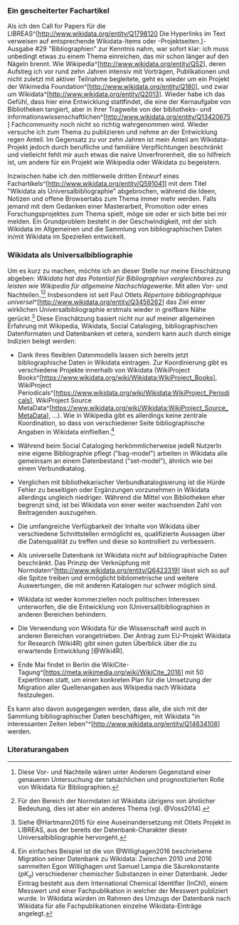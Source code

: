 ### Ein gescheiterter Fachartikel

Als ich den Call for Papers für die
LIBREAS^[<http://www.wikidata.org/entity/Q1798120> Die Hyperlinks im Text
verweisen auf entsprechende Wikidata-Items oder -Projektseiten.]-Ausgabe #29
"Bibliographien" zur Kenntnis nahm, war sofort klar: ich muss unbedingt etwas
zu einem Thema einreichen, das mir schon länger auf den Nägeln brennt. Wie
Wikipedia^[<http://www.wikidata.org/entity/Q52>], deren Aufstieg ich vor rund
zehn Jahren intensiv mit Vorträgen, Publikationen und nicht zuletzt mit aktiver
Teilnahme begleitete, geht es wieder um ein Projekt der Wikimedia
Foundation^[<http://www.wikidata.org/entity/Q180>], und zwar um
Wikidata^[<http://www.wikidata.org/entity/Q2013>]. Wieder habe ich das Gefühl,
dass hier eine Entwicklung stattfindet, die eine der Kernaufgabe von
Bibliotheken tangiert, aber in ihrer Tragweite von der bibliotheks- und
informationswissenschaftlichen^[<http://www.wikidata.org/entity/Q13420675>]
Fachcommunity noch nicht so richtig wahrgenommen wird. Wieder versuche ich zum
Thema zu publizieren und nehme an der Entwicklung regen Anteil. Im Gegensatz zu
vor zehn Jahren ist mein Anteil am Wikidata-Projekt jedoch durch berufliche und
familiäre Verpflichtungen beschränkt und vielleicht fehlt mir auch etwas die
naive Unverfrorenheit, die so hilfreich ist, um andere für ein Projekt wie
Wikipedia oder Wikidata zu begeistern.

Inzwischen habe ich den mittlerweile dritten Entwurf eines
Fachartikels^[<http://www.wikidata.org/entity/Q591041>] mit dem Titel "Wikidata
als Universalbibliographie" abgebrochen, während die Ideen, Notizen und offene
Browsertabs zum Thema immer mehr werden. Falls jemand mit dem Gedanken einer
Masterarbeit, Promotion oder eines Forschungsprojektes zum Thema spielt, möge
sie oder er sich bitte bei mir melden. Ein Grundproblem besteht in der
Geschwindigkeit, mit der sich Wikidata im Allgemeinen und die Sammlung von
bibliographischen Daten in/mit Wikidata im Speziellen entwickelt.

### Wikidata als Universalbibliographie

Um es kurz zu machen, möchte ich an dieser Stelle nur meine Einschätzung
abgeben: *Wikidata hat das Potential für Bibliographien vergleichbares zu
leisten wie Wikipedia für allgemeine Nachschlagewerke*. Mit allen Vor- und
Nachteilen.[^2][^3] Insbesondere ist seit Paul Otlets *Répertoire
bibliographique universel*^[<http://www.wikidata.org/entity/Q3456262>] das Ziel
einer wirklichen Universalbibliographie erstmals wieder in greifbare Nähe
gerückt.[^4]  Diese Einschätzung basiert nicht nur auf meiner allgemeinen Erfahrung
mit Wikipedia, Wikidata, Social Cataloging, bibliographischen Datenformaten und
Datenbanken et cetera, sondern kann auch durch einige Indizien belegt werden:

[^2]: Diese Vor- und Nachteile wären unter Anderem Gegenstand einer
genaueren Untersuchung der tatsächlichen und prognostizierten Rolle von
Wikidata für Bibliographien.

[^3]: Für den Bereich der Normdaten ist Wikidata übrigens von ähnlicher
Bedeutung, dies ist aber ein anderes Thema (vgl. @Voss2014).

[^4]: Siehe @Hartmann2015 für eine Auseinandersetzung mit Otlets Projekt in LIBREAS,
aus der bereits der Datenbank-Charakter dieser Universalbibliographie hervorgeht.

* Dank ihres flexiblen Datenmodells lassen sich bereits jetzt bibliographische
  Daten in Wikidata eintragen. Zur Koordinierung gibt es verschiedene Projekte
  innerhalb von Wikidata (WikiProject Books^[<https://www.wikidata.org/wiki/Wikidata:WikiProject_Books>],
  WikiProject Periodicals^[<https://www.wikidata.org/wiki/Wikidata:WikiProject_Periodicals>],
  WikiProject Source MetaData^[<https://www.wikidata.org/wiki/Wikidata:WikiProject_Source_MetaData>], ...).
  Wie in Wikipedia gibt es allerdings keine
  zentrale Koordination, so dass von verschiedener Seite bibliographische
  Angaben in Wikidata einfließen.[^5]


[^5]: Ein einfaches Beispiel ist die von @Willighagen2016 beschriebene
Migration seiner Datenbank zu Wikidata: Zwischen 2010 und 2016 sammelten Egon
Willighagen und Samuel Lampa die Säurekonstante ($pK_a$) verschiedener
chemischer Substanzen in einer Datenbank. Jeder Eintrag besteht aus dem
International Chemical Identifier  (InChI), einem Messwert und einer
Fachpublikation in welcher der Messwert publiziert wurde. In Wikidata würden im
Rahmen des Umzugs der Datenbank nach Wikidata für alle Fachpublikationen
einzelne Wikidata-Einträge angelegt.


* Während beim Social Cataloging herkömmlicherweise jedeR NutzerIn eine eigene
  Bibliographie pflegt ("bag-model") arbeiten in Wikidata alle gemeinsam an einem
  Datenbestand ("set-model"), ähnlich wie bei einem Verbundkatalog.

* Verglichen mit bibliothekarischer Verbundkatalogisierung ist die Hürde Fehler
  zu beseitigen oder Ergänzungen vorzunehmen in Wikidata allerdings ungleich
  niedriger. Während die Mittel von Bibliotheken eher begrenzt sind, ist bei
  Wikidata von einer weiter wachsenden Zahl von Beitragenden auszugehen.

* Die umfangreiche Verfügbarkeit der Inhalte von Wikidata über verschiedene
  Schnittstellen ermöglicht es, qualifizierte Aussagen über die Datenqualität
  zu treffen und diese so kontrolliert zu verbessern.

* Als universelle Datenbank ist Wikidata nicht auf bibliographische Daten
  beschränkt. Das Prinzip der Verknüpfung mit
  Normdaten^[<http://www.wikidata.org/entity/Q6423319>] lässt sich so auf die
  Spitze treiben und ermöglicht bibliometrische und weitere Auswertungen, die
  mit anderen Katalogen nur schwer möglich sind.

* Wikidata ist weder kommerziellen noch politischen Interessen unterworfen, die
  die Entwicklung von (Universal)bibliographien in anderen Bereichen behindern.

* Die Verwendung von Wikidata für die Wissenschaft wird auch in anderen Bereichen
  vorangetrieben. Der Antrag zum EU-Projekt Wikidata for Research (Wiki4R) gibt
  einen guten Überblick über die zu erwartende Entwicklung [@Wiki4R].

* Ende Mai findet in Berlin die WikiCite-Tagung^[<https://meta.wikimedia.org/wiki/WikiCite_2016>]
  mit 50 ExpertInnen statt, um einen konkreten Plan für die Umsetzung der Migration aller Quellenangaben
  aus Wikipedia nach Wikidata festzulegen.

Es kann also davon ausgegangen werden, dass alle, die sich mit der Sammlung
bibliographischer Daten beschäftigen, mit Wikidata "in interessanten Zeiten
leben"^[<http://www.wikidata.org/entity/Q14634108>] werden.

### Literaturangaben

